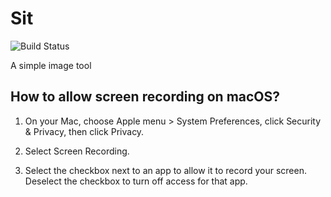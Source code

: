 # Sit

![Build Status](https://github.com/sjmyuan/sit/actions/workflows/node.js.yml/badge.svg?branch=master)

A simple image tool

## How to allow screen recording on macOS?

1. On your Mac, choose Apple menu  > System Preferences, click Security & Privacy, then click Privacy.

2. Select Screen Recording.

3. Select the checkbox next to an app to allow it to record your screen.
   Deselect the checkbox to turn off access for that app.